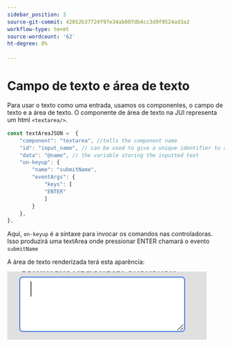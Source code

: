 ```yaml
---
sidebar_position: 3
source-git-commit: 42052b37724f97e34ab007db4cc3d9f9524ad3a2
workflow-type: tm+mt
source-wordcount: '62'
ht-degree: 0%

---
```



# Campo de texto e área de texto

Para usar o texto como uma entrada, usamos os componentes, o campo de texto e a área de texto.
O componente de área de texto na JUI representa um html `<textarea/>`.

```js title="textArea.js"
const textAreaJSON =  {
    "component": "textarea", //tells the component name
    "id": "input_name", // can be used to give a unique identifier to a component
    "data": "@name", // the variable storing the inputted text
    "on-keyup": {
        "name": "submitName",
        "eventArgs": {
            "keys": [
            "ENTER"
            ]
        }
    },
},
```

Aqui, `on-keyup` é a sintaxe para invocar os comandos nas controladoras.
Isso produzirá uma textArea onde pressionar ENTER chamará o evento `submitName`

A área de texto renderizada terá esta aparência:

![área-texto](./imgs/text_area.png "Área de texto")

